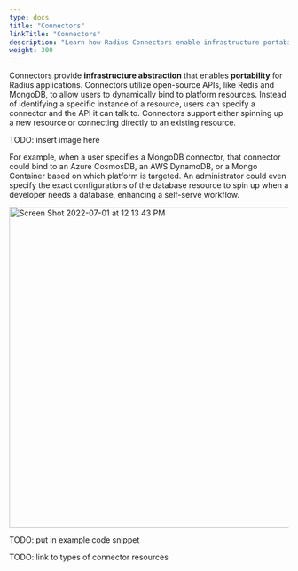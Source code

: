 ```yaml
---
type: docs
title: "Connectors"
linkTitle: "Connectors"
description: "Learn how Radius Connectors enable infrastructure portability"
weight: 300
---
```


Connectors provide **infrastructure abstraction** that enables **portability** for Radius applications. Connectors utilize open-source APIs, like Redis and MongoDB, to allow users to dynamically bind to platform resources. Instead of identifying a specific instance of a resource, users can specify a connector and the API it can talk to. Connectors support either spinning up a new resource or connecting directly to an existing resource.

TODO: insert image here

For example, when a user specifies a MongoDB connector, that connector could bind to an Azure CosmosDB, an AWS DynamoDB, or a Mongo Container based on which platform is targeted. An administrator could even specify the exact configurations of the database resource to spin up when a developer needs a database, enhancing a self-serve workflow.

<img width="578" alt="Screen Shot 2022-07-01 at 12 13 43 PM" src="https://user-images.githubusercontent.com/71398878/176956322-63cb7be6-4c51-4e2d-bf6a-143f817a89c7.png">

TODO: put in example code snippet

TODO: link to types of connector resources
